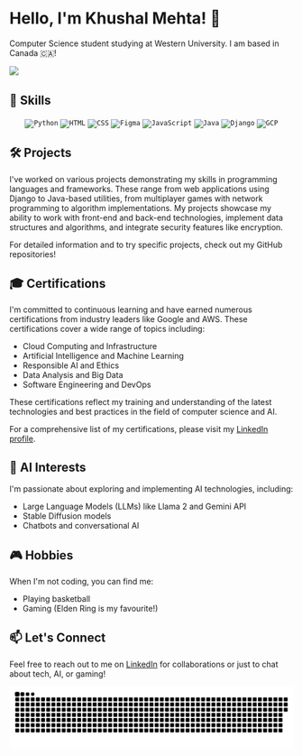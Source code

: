 # Hello, I'm Khushal Mehta! 👋

Computer Science student studying at Western University. I am based in Canada 🇨🇦!

[![](https://komarev.com/ghpvc/?username=Khushal-Me&color=000000&style=for-the-badge&base=1&abbreviated=true)](https://github.com/Khushal-Me?tab=repositories)

## 🚀 Skills
<div align="center">
<code><img width="50" src="https://user-images.githubusercontent.com/25181517/183423507-c056a6f9-1ba8-4312-a350-19bcbc5a8697.png" alt="Python" title="Python"/></code>
<code><img width="50" src="https://user-images.githubusercontent.com/25181517/192158954-f88b5814-d510-4564-b285-dff7d6400dad.png" alt="HTML" title="HTML"/></code>
<code><img width="50" src="https://user-images.githubusercontent.com/25181517/183898674-75a4a1b1-f960-4ea9-abcb-637170a00a75.png" alt="CSS" title="CSS"/></code>
<code><img width="50" src="https://user-images.githubusercontent.com/25181517/189715289-df3ee512-6eca-463f-a0f4-c10d94a06b2f.png" alt="Figma" title="Figma"/></code>
<code><img width="50" src="https://user-images.githubusercontent.com/25181517/117447155-6a868a00-af3d-11eb-9cfe-245df15c9f3f.png" alt="JavaScript" title="JavaScript"/></code>
<code><img width="50" src="https://user-images.githubusercontent.com/25181517/117201156-9a724800-adec-11eb-9a9d-3cd0f67da4bc.png" alt="Java" title="Java"/></code>
<code><img width="50" src="https://github.com/marwin1991/profile-technology-icons/assets/62091613/9bf5650b-e534-4eae-8a26-8379d076f3b4" alt="Django" title="Django"/></code>
<code><img width="50" src="https://user-images.githubusercontent.com/25181517/183911547-990692bc-8411-4878-99a0-43506cdb69cf.png" alt="GCP" title="GCP"/></code>
</div>


## 🛠️ Projects
I've worked on various projects demonstrating my skills in programming languages and frameworks.
These range from web applications using Django to Java-based utilities, from multiplayer games with network programming to algorithm implementations. 
My projects showcase my ability to work with front-end and back-end technologies, implement data structures and algorithms, and integrate security features like encryption.

For detailed information and to try specific projects, check out my GitHub repositories!


## 🎓 Certifications
I'm committed to continuous learning and have earned numerous certifications from industry leaders like Google and AWS. These certifications cover a wide range of topics including:

- Cloud Computing and Infrastructure
- Artificial Intelligence and Machine Learning
- Responsible AI and Ethics
- Data Analysis and Big Data
- Software Engineering and DevOps

These certifications reflect my training and understanding of the latest technologies and best practices in the field of computer science and AI.

For a comprehensive list of my certifications, please visit my [LinkedIn profile](https://www.linkedin.com/in/khushal-mehta/).


## 🤖 AI Interests
I'm passionate about exploring and implementing AI technologies, including:
- Large Language Models (LLMs) like Llama 2 and Gemini API
- Stable Diffusion models
- Chatbots and conversational AI


## 🎮 Hobbies
When I'm not coding, you can find me:
- Playing basketball
- Gaming (Elden Ring is my favourite!)


## 📫 Let's Connect
Feel free to reach out to me on [LinkedIn](https://www.linkedin.com/in/khushal-mehta/) for collaborations or just to chat about tech, AI, or gaming!

<p align="center">
 <img width="1000" src="assets/github-snake.svg" alt="snake"/>
</p>
